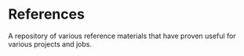 # References
A repository of various reference materials that have proven useful for various projects and jobs.
